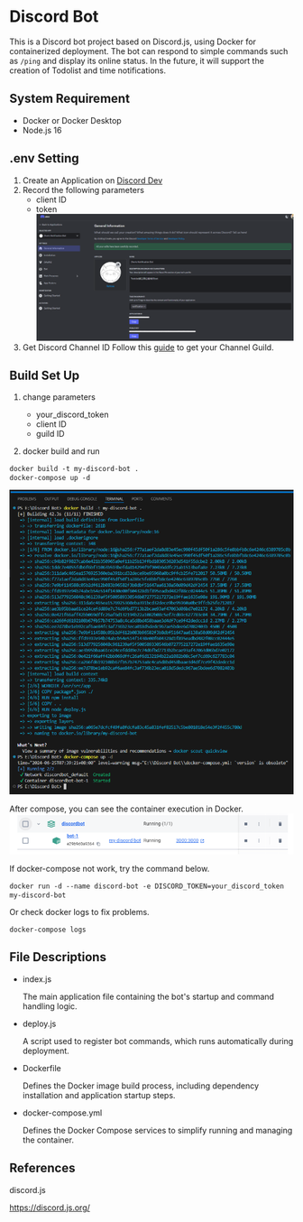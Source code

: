 ﻿# Discord Bot
This is a Discord bot project based on Discord.js, using Docker for containerized deployment. The bot can respond to simple commands such as `/ping` and display its online status. In the future, it will support the creation of Todolist and time notifications.

## System Requirement
- Docker or Docker Desktop
- Node.js 16 

## .env Setting
1. Create an Application on [Discord Dev](https://discord.com/developers/applications)
2. Record the following parameters
    * client ID
    * token
![alt text](/img/image.png)
3. Get Discord Channel ID
Follow this [guide](https://en.wikipedia.org/wiki/Template:Discord_channel) to get your Channel Guild.

## Build Set Up
1. change parameters
    * your_discord_token
    * client ID
    * guild ID

2. docker build and run
```
docker build -t my-discord-bot .
docker-compose up -d
```
![alt text](/img/image-1.png)

After compose, you can see the container execution in Docker.
![alt text](/img/image-02.png)

If docker-compose not work, try the command below.
```
docker run -d --name discord-bot -e DISCORD_TOKEN=your_discord_token my-discord-bot
```

Or check docker logs to fix problems.
```
docker-compose logs
```

## File Descriptions
* index.js

   The main application file containing the bot's startup and command handling logic.

* deploy.js

   A script used to register bot commands, which runs automatically during deployment.

* Dockerfile

   Defines the Docker image build process, including dependency installation and application startup steps.

* docker-compose.yml

  Defines the Docker Compose services to simplify running and managing the container.

## References
discord.js

https://discord.js.org/
